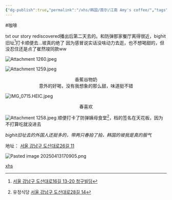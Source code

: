```yaml
---
{"dg-publish":true,"permalink":"/xhs/韩国/首尔/江南 Amy's coffee/","tags":["rednote","首尔"],"created":"2024-11-14","updated":"2025-04-13T17:21:50.616+08:00"}
---
```


#咖啡 

txt our story rediscovered播出后第二天去的。和防弹那家餐厅离得很近，bighit旧址[^1]打卡顺便去…坡真的绝了
因为感冒说实话没啥动力去逛，也不想喝甜的，但没忍住还是点了崔然竣同款ww

![Attachment 1260.jpeg](/img/user/xhs/%E9%9F%A9%E5%9B%BD/%E9%A6%96%E5%B0%94/photo-%E9%A6%96%E5%B0%94/Attachment%201260.jpeg)

![Attachment 1259.jpeg](/img/user/xhs/%E9%9F%A9%E5%9B%BD/%E9%A6%96%E5%B0%94/photo-%E9%A6%96%E5%B0%94/Attachment%201259.jpeg)
<center>香蕉谷物奶</center>
<center>意外的好喝，没有我想象的那么甜，味道挺不错</center>

![IMG_0715.HEIC.jpeg](/img/user/xhs/%E9%9F%A9%E5%9B%BD/%E9%A6%96%E5%B0%94/photo-%E9%A6%96%E5%B0%94/IMG_0715.HEIC.jpeg)
<center>春喜欢</center>

![Attachment 1258.jpeg](/img/user/xhs/%E9%9F%A9%E5%9B%BD/%E9%A6%96%E5%B0%94/photo-%E9%A6%96%E5%B0%94/Attachment%201258.jpeg)
顺便打卡了防弹姨母食堂[^2]，档的签名在天花板，因为不打算吃就没进去

*bighit旧址去的外国人还挺多的，带两只春拍了拍，韩国的坡我是真的服气*


地址：
[서울 강남구 도산대로26길 11](https://pcmap.place.naver.com/restaurant/32587866/home?from=map&fromPanelNum=2&timestamp=202504131708&locale=ko&svcName=map_pcv5&searchText=Amy%27s%20coffee#)

![Pasted image 20250413170905.png](/img/user/xhs/%E9%9F%A9%E5%9B%BD/%E9%A6%96%E5%B0%94/photo-%E9%A6%96%E5%B0%94/Pasted%20image%2020250413170905.png)


[xhs](https://www.xiaohongshu.com/explore/673b81b6000000000202a6b5?xsec_token=ABedlK0mJpHKXVhHhsR_CTJu9bVoXVgecLOjyfpaQQIxo=&xsec_source=pc_user)



[^1]: [서울 강남구 도산대로16길 13-20 청구빌딩](https://pcmap.place.naver.com/place/19997100/home?from=map&fromPanelNum=2&timestamp=202504131720&locale=ko&svcName=map_pcv5&searchText=30banpo-daero16-gil#)

[^2]: 유정식당 [서울 강남구 도산대로28길 14](https://pcmap.place.naver.com/restaurant/31744281/home?from=map&fromPanelNum=2&timestamp=202504131718&locale=ko&svcName=map_pcv5&searchText=Amy%27s%20coffee#)
